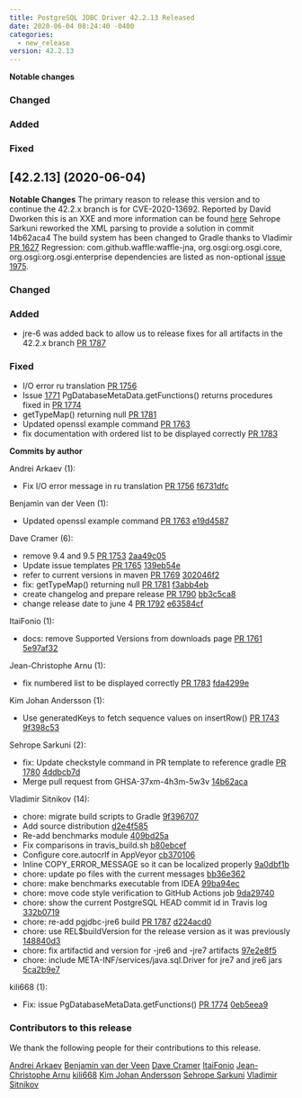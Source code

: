 ```yaml
---
title: PostgreSQL JDBC Driver 42.2.13 Released
date: 2020-06-04 08:24:40 -0400
categories:
  - new_release
version: 42.2.13
---
```

**Notable changes**

### Changed

### Added

### Fixed

## [42.2.13] (2020-06-04)

**Notable Changes**
The primary reason to release this version and to continue the 42.2.x branch is for CVE-2020-13692.
Reported by David Dworken this is an XXE and more information can be found [here](https://cheatsheetseries.owasp.org/cheatsheets/XML_External_Entity_Prevention_Cheat_Sheet.html)
Sehrope Sarkuni reworked the XML parsing to provide a solution in commit 14b62aca4 
The build system has been changed to Gradle thanks to Vladimir [PR 1627](https://github.com/pgjdbc/pgjdbc/pull/1627)
Regression: com.github.waffle:waffle-jna, org.osgi:org.osgi.core, org.osgi:org.osgi.enterprise dependencies are listed as non-optional [issue 1975](https://github.com/pgjdbc/pgjdbc/issues/1795).

### Changed

### Added
- jre-6 was added back to allow us to release fixes for all artifacts in the 42.2.x branch [PR 1787](https://github.com/pgjdbc/pgjdbc/pull/1787)

### Fixed
- I/O error ru translation [PR 1756](https://github.com/pgjdbc/pgjdbc/pull/1756)
- Issue [1771](https://github.com/pgjdbc/pgjdbc/issues/1771)  PgDatabaseMetaData.getFunctions() returns
 procedures fixed in [PR 1774](https://github.com/pgjdbc/pgjdbc/pull/1774)
- getTypeMap() returning null [PR 1781](https://github.com/pgjdbc/pgjdbc/pull/1774)
- Updated openssl example command [PR 1763](https://github.com/pgjdbc/pgjdbc/pull/1763)
- fix documentation with ordered list to be displayed correctly [PR 1783](https://github.com/pgjdbc/pgjdbc/pull/1783)



<!--more-->

**Commits by author**

Andrei Arkaev (1):

* Fix I/O error message in ru translation [PR 1756](https://github.com/pgjdbc/pgjdbc/pull/1756) [f6731dfc](https://github.com/pgjdbc/pgjdbc/commit/f6731dfc771b9dd7e1cdbbf75baa35bf7afdecc8)

Benjamin van der Veen (1):

* Updated openssl example command [PR 1763](https://github.com/pgjdbc/pgjdbc/pull/1763) [e19d4587](https://github.com/pgjdbc/pgjdbc/commit/e19d45879f9d93dc86d3d888659480aeffc0aedc)

Dave Cramer (6):

* remove 9.4 and 9.5 [PR 1753](https://github.com/pgjdbc/pgjdbc/pull/1753) [2aa49c05](https://github.com/pgjdbc/pgjdbc/commit/2aa49c05962d147e075434abf9adb8f9461bfd52)
* Update issue templates [PR 1765](https://github.com/pgjdbc/pgjdbc/pull/1765) [139eb54e](https://github.com/pgjdbc/pgjdbc/commit/139eb54e672a5e9c54434706a94489fbb49bbffe)
* refer to current versions in maven [PR 1769](https://github.com/pgjdbc/pgjdbc/pull/1769) [302046f2](https://github.com/pgjdbc/pgjdbc/commit/302046f219e25bacb351c8f49bb2c3a49c8b1ca5)
* fix: getTypeMap() returning null [PR 1781](https://github.com/pgjdbc/pgjdbc/pull/1781) [f3abb4eb](https://github.com/pgjdbc/pgjdbc/commit/f3abb4eb19357ac353d4a1e59d2920135619ad9a)
* create changelog and prepare release [PR 1790](https://github.com/pgjdbc/pgjdbc/pull/1790) [bb3c5ca8](https://github.com/pgjdbc/pgjdbc/commit/bb3c5ca848cf0c4f080f87994b9636755c52a710)
* change release date to june 4 [PR 1792](https://github.com/pgjdbc/pgjdbc/pull/1792) [e63584cf](https://github.com/pgjdbc/pgjdbc/commit/e63584cfb2bbb904a971a0b19cb4857249e0b8e2)

ItaiFonio (1):

* docs: remove Supported Versions from downloads page [PR 1761](https://github.com/pgjdbc/pgjdbc/pull/1761) [5e97af32](https://github.com/pgjdbc/pgjdbc/commit/5e97af326e68af74452e284d85a541dd623b07c1)

Jean-Christophe Arnu (1):

* fix numbered list to be displayed correctly [PR 1783](https://github.com/pgjdbc/pgjdbc/pull/1783) [fda4299e](https://github.com/pgjdbc/pgjdbc/commit/fda4299e1e3b76aa7e0c0031f3e11c61dd05c64b)

Kim Johan Andersson (1):

* Use generatedKeys to fetch sequence values on insertRow() [PR 1743](https://github.com/pgjdbc/pgjdbc/pull/1743) [9f398c53](https://github.com/pgjdbc/pgjdbc/commit/9f398c537447d7773971ff0e1a93ed75f5b01122)

Sehrope Sarkuni (2):

* fix: Update checkstyle command in PR template to reference gradle [PR 1780](https://github.com/pgjdbc/pgjdbc/pull/1780) [4ddbcb7d](https://github.com/pgjdbc/pgjdbc/commit/4ddbcb7dd083652fda080ccc958dda17842f7a99)
* Merge pull request from GHSA-37xm-4h3m-5w3v [14b62aca](https://github.com/pgjdbc/pgjdbc/commit/14b62aca4764d496813f55a43d050b017e01eb65)

Vladimir Sitnikov (14):

* chore: migrate build scripts to Gradle [9f396707](https://github.com/pgjdbc/pgjdbc/commit/9f396707b8e00c32433dd1a859004e901d6aa013)
* Add source distribution [d2e4f585](https://github.com/pgjdbc/pgjdbc/commit/d2e4f5859affc14762bdb20cd386055aac71e265)
* Re-add benchmarks module [409bd25a](https://github.com/pgjdbc/pgjdbc/commit/409bd25a576afab463857d0ada7c7fc86b97560f)
* Fix comparisons in travis_build.sh [b80ebcef](https://github.com/pgjdbc/pgjdbc/commit/b80ebcef33f9c3801f01e28994746bc36abb2d21)
* Configure core.autocrlf in AppVeyor [cb370106](https://github.com/pgjdbc/pgjdbc/commit/cb37010619e3fa7cb0937509de8fe924a77c45c7)
* Inline COPY_ERROR_MESSAGE so it can be localized properly [9a0dbf1b](https://github.com/pgjdbc/pgjdbc/commit/9a0dbf1b7cceb5e751fe83f6fec99790b13ff57c)
* chore: update po files with the current messages [bb36e362](https://github.com/pgjdbc/pgjdbc/commit/bb36e36282775a4384845b320cd4841cb23b0314)
* chore: make benchmarks executable from IDEA [99ba94ec](https://github.com/pgjdbc/pgjdbc/commit/99ba94ece16181eeb224048fa1bce5aaed0fb7cf)
* chore: move code style verification to GitHub Actions job [9da29740](https://github.com/pgjdbc/pgjdbc/commit/9da29740caf0f8a8469da762e7070090d10cb49d)
* chore: show the current PostgreSQL HEAD commit id in Travis log [332b0719](https://github.com/pgjdbc/pgjdbc/commit/332b071928babd1e446f1b0872658a0316617d2e)
* chore: re-add pgjdbc-jre6 build [PR 1787](https://github.com/pgjdbc/pgjdbc/pull/1787) [d224acd0](https://github.com/pgjdbc/pgjdbc/commit/d224acd095c1697f3503c8fbf73f7b22828b5720)
* chore: use REL$buildVersion for the release version as it was previously [148840d3](https://github.com/pgjdbc/pgjdbc/commit/148840d3f2f99e7f54d829aed8e70b4be39139f8)
* chore: fix artifactid and version for -jre6 and -jre7 artifacts [97e2e8f5](https://github.com/pgjdbc/pgjdbc/commit/97e2e8f5bb325841f7a9d20c22eee1a419c3abdc)
* chore: include META-INF/services/java.sql.Driver for jre7 and jre6 jars [5ca2b9e7](https://github.com/pgjdbc/pgjdbc/commit/5ca2b9e732022c1852b829227a303edff83a09fc)

kili668 (1):

* Fix: issue PgDatabaseMetaData.getFunctions() [PR 1774](https://github.com/pgjdbc/pgjdbc/pull/1774) [0eb5eea9](https://github.com/pgjdbc/pgjdbc/commit/0eb5eea99d46e49c92b24776a9cd782b7fa8b57b)

<a name="contributors_{{ page.version }}"></a>
### Contributors to this release

We thank the following people for their contributions to this release.

[Andrei Arkaev](https://github.com/arkaev)
[Benjamin van der Veen](https://github.com/bvanderveen)
[Dave Cramer](davec@postgresintl.com)
[ItaiFonio](https://github.com/ItaiFonio)
[Jean-Christophe Arnu](https://github.com/jcarnu)
[kili668](https://github.com/kili668)
[Kim Johan Andersson](https://github.com/kimjand)
[Sehrope Sarkuni](https://github.com/sehrope)
[Vladimir Sitnikov](https://github.com/vlsi)

